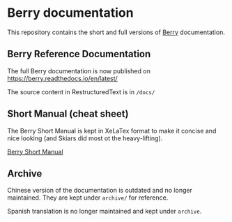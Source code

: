 # Berry documentation

This repository contains the short and full versions of [Berry](https://github.com/berry-lang/berry) documentation.

## Berry Reference Documentation

The full Berry documentation is now published on https://berry.readthedocs.io/en/latest/

The source content in RestructuredText is in `/docs/`

## Short Manual (cheat sheet)

The Berry Short Manual is kept in XeLaTex format to make it concise and nice looking (and Skiars did most ot the heavy-lifting).

[Berry Short Manual](https://raw.githubusercontent.com/berry-lang/berry_doc/master/pdf/berry_short_manual.pdf)

## Archive

Chinese version of the documentation is outdated and no longer maintained. They are kept under `archive/` for reference.

Spanish translation is no longer maintained and kept under `archive`.
